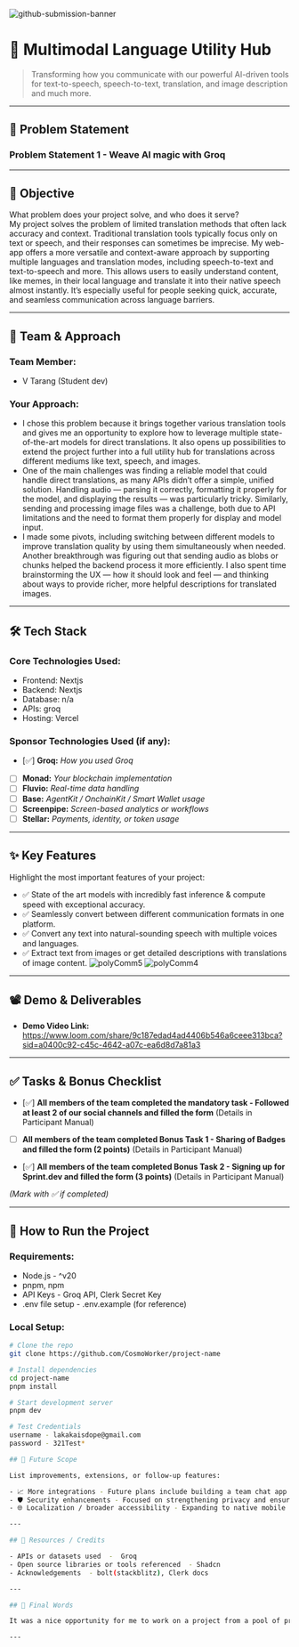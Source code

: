 ![github-submission-banner](https://github.com/user-attachments/assets/a1493b84-e4e2-456e-a791-ce35ee2bcf2f)

# 🚀 Multimodal Language Utility Hub

> Transforming how you communicate with our powerful AI-driven tools for text-to-speech, speech-to-text, translation, and image description and much more.

---

## 📌 Problem Statement
### Problem Statement 1 - Weave AI magic with Groq

---

## 🎯 Objective

What problem does your project solve, and who does it serve?  
My project solves the problem of limited translation methods that often lack accuracy and context. Traditional translation tools typically focus only on text or speech, and their responses can sometimes be imprecise. My web-app offers a more versatile and context-aware approach by supporting multiple languages and translation modes, including speech-to-text and text-to-speech and more. This allows users to easily understand content, like memes, in their local language and translate it into their native speech almost instantly. It’s especially useful for people seeking quick, accurate, and seamless communication across language barriers.

---

## 🧠 Team & Approach

### Team Member:  
- V Tarang (Student dev)

### Your Approach:  
- I chose this problem because it brings together various translation tools and gives me an opportunity to explore how to leverage multiple state-of-the-art models for direct translations. It also opens up possibilities to extend the project further into a full utility hub for translations across different mediums like text, speech, and images.
- One of the main challenges was finding a reliable model that could handle direct translations, as many APIs didn’t offer a simple, unified solution. Handling audio — parsing it correctly, formatting it properly for the model, and displaying the results — was particularly tricky. Similarly, sending and processing image files was a challenge, both due to API limitations and the need to format them properly for display and model input.
- I made some pivots, including switching between different models to improve translation quality by using them simultaneously when needed. Another breakthrough was figuring out that sending audio as blobs or chunks helped the backend process it more efficiently. I also spent time brainstorming the UX — how it should look and feel — and thinking about ways to provide richer, more helpful descriptions for translated images.

---

## 🛠️ Tech Stack

### Core Technologies Used:
- Frontend: Nextjs
- Backend: Nextjs
- Database: n/a
- APIs: groq
- Hosting: Vercel

### Sponsor Technologies Used (if any):
- [✅] **Groq:** _How you used Groq_  
- [ ] **Monad:** _Your blockchain implementation_  
- [ ] **Fluvio:** _Real-time data handling_  
- [ ] **Base:** _AgentKit / OnchainKit / Smart Wallet usage_  
- [ ] **Screenpipe:** _Screen-based analytics or workflows_  
- [ ] **Stellar:** _Payments, identity, or token usage_
---

## ✨ Key Features

Highlight the most important features of your project:

- ✅ State of the art models with incredibly fast inference & compute speed with exceptional accuracy.
- ✅ Seamlessly convert between different communication formats in one platform.
- ✅ Convert any text into natural-sounding speech with multiple voices and languages.
- ✅ Extract text from images or get detailed descriptions with translations of image content.
![polyComm5](https://github.com/user-attachments/assets/22e707b3-4d7b-4a22-b2a3-9193c6ea10e3)
![polyComm4](https://github.com/user-attachments/assets/d0324e6f-d59f-4da7-86aa-082c9e7349a6)

---

## 📽️ Demo & Deliverables

- **Demo Video Link:** https://www.loom.com/share/9c187edad4ad4406b546a6ceee313bca?sid=a0400c92-c45c-4642-a07c-ea6d8d7a81a3 

---

## ✅ Tasks & Bonus Checklist

- [✅] **All members of the team completed the mandatory task - Followed at least 2 of our social channels and filled the form** (Details in Participant Manual)  
- [ ] **All members of the team completed Bonus Task 1 - Sharing of Badges and filled the form (2 points)**  (Details in Participant Manual)
- [✅] **All members of the team completed Bonus Task 2 - Signing up for Sprint.dev and filled the form (3 points)**  (Details in Participant Manual)

*(Mark with ✅ if completed)*

---

## 🧪 How to Run the Project

### Requirements:
- Node.js - ^v20
- pnpm, npm
- API Keys - Groq API, Clerk Secret Key
- .env file setup - .env.example (for reference)

### Local Setup:
```bash
# Clone the repo
git clone https://github.com/CosmoWorker/project-name

# Install dependencies
cd project-name
pnpm install

# Start development server
pnpm dev

# Test Credentials
username - lakakaisdope@gmail.com
password - 321Test*

## 🧬 Future Scope

List improvements, extensions, or follow-up features:

- 📈 More integrations - Future plans include building a team chat app and a one-on-one video chat platform with seamless translation integration and contextual analysis(if any). We also plan to store essential required user data in a database.
- 🛡️ Security enhancements - Focused on strengthening privacy and ensuring that all stored data remains protected against leaks and unauthorized access.
- 🌐 Localization / broader accessibility - Expanding to native mobile applications to make the platform even more accessible to a wider, diverse & global audience.

---

## 📎 Resources / Credits

- APIs or datasets used  -  Groq
- Open source libraries or tools referenced  - Shadcn 
- Acknowledgements  - bolt(stackblitz), Clerk docs

---

## 🏁 Final Words

It was a nice opportunity for me to work on a project from a pool of problem statements provided by the incredible community of HackHazards. This was also a learning opportunity all along while building something new which builds up the necessary skills towards building even more such projects in this journey of shipping code.

---
